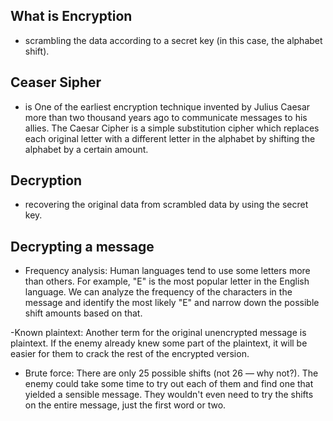 ## What is Encryption
- scrambling the data according to a secret key (in this case, the alphabet shift).
## Ceaser Sipher 
- is One of the earliest encryption technique invented by Julius Caesar more than two thousand years ago to communicate messages to his allies.
   The Caesar Cipher is a simple substitution cipher which replaces each original letter with a different letter in the alphabet by shifting the alphabet by a certain amount.

## Decryption
- recovering the original data from scrambled data by using the secret key.

## Decrypting a message
- Frequency analysis: Human languages tend to use some letters more than others. For example, 
"E" is the most popular letter in the English language.
 We can analyze the frequency of the characters in the message and identify the most likely "E" and narrow down the possible shift amounts based on that.

-Known plaintext: Another term for the original unencrypted message is plaintext. If the enemy already knew some part of the plaintext,
it will be easier for them to crack the rest of the encrypted version.

- Brute force:  There are only 25 possible shifts (not 26 — why not?).
    The enemy could take some time to try out each of them and find one that yielded a sensible message. They wouldn't even need to try the shifts on the entire message, just the first word or two.

